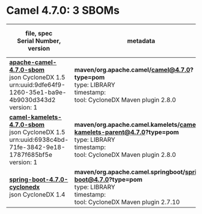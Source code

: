Camel 4.7.0: 3 SBOMs
=======

| file, spec<br>Serial Number, version| metadata | components<br>by type<br>- libs purl types |
| ----------------------------------- | -------- | ------------------------------------------ |
| **[apache-camel-4.7.0-sbom](maven/org.apache.camel/camel/4.7.0/apache-camel-4.7.0-sbom.json)**<br>json CycloneDX 1.5<br>urn:uuid:9dfe64f9-1260-35e1-ba9e-4b9030d343d2<br>version: 1 | **maven/org.apache.camel/camel@4.7.0?type=pom**<br>type: LIBRARY<br>timestamp: <br>tool: CycloneDX Maven plugin 2.8.0 | 2636<br>`library`: 2636 <br>- `maven`: 2636  |
| **[camel-kamelets-4.7.0-sbom](maven/org.apache.camel.kamelets/camel-kamelets/4.7.0/camel-kamelets-4.7.0-sbom.json)**<br>json CycloneDX 1.5<br>urn:uuid:6938c4bd-71fe-3842-9e18-1787f685bf5e<br>version: 1 | **maven/org.apache.camel.kamelets/camel-kamelets-parent@4.7.0?type=pom**<br>type: LIBRARY<br>timestamp: <br>tool: CycloneDX Maven plugin 2.8.0 | 184<br>`library`: 184 <br>- `maven`: 184  |
| **[spring-boot-4.7.0-cyclonedx](maven/org.apache.camel.springboot/spring-boot/4.7.0/spring-boot-4.7.0-cyclonedx.json)**<br>json CycloneDX 1.4 | **maven/org.apache.camel.springboot/spring-boot@4.7.0?type=pom**<br>type: LIBRARY<br>timestamp: <br>tool: CycloneDX Maven plugin 2.7.10 | 2495<br>`library`: 2495 <br>- `maven`: 2495  |
